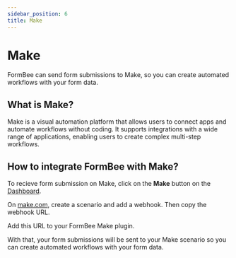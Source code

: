 ```yaml
---
sidebar_position: 6
title: Make
---
```


# Make

FormBee can send form submissions to Make, so you can create automated workflows with your form data.

## What is Make?

Make is a visual automation platform that allows users to connect apps and automate workflows without coding. It supports integrations with a wide range of applications, enabling users to create complex multi-step workflows.

## How to integrate FormBee with Make?

To recieve form submission on Make, click on the **Make** button on the [Dashboard](https://formbee.dev/dashboard).

On [make.com](https://make.com), create a scenario and add a webhook. Then copy the webhook URL.

Add this URL to your FormBee Make plugin.

With that, your form submissions will be sent to your Make scenario so you can create automated workflows with your form data.